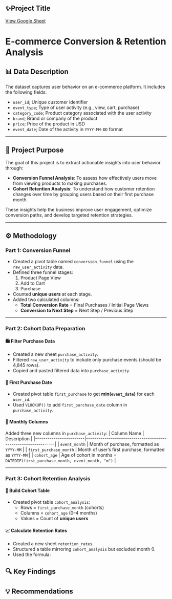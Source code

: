 ## ✨Project Title
[View Google Sheet](https://docs.google.com/spreadsheets/d/1CKlvxyl5aS4Dsx1KHylFeEcdlUktrAPrUdZDe0GHd8Y/edit?gid=868644233#gid=868644233)
# E-commerce Conversion & Retention Analysis

## 📊 Data Description

The dataset captures user behavior on an e-commerce platform. It includes the following fields:

- `user_id`; Unique customer identifier                                   
- `event_type`; Type of user activity (e.g., view, cart, purchase)
- `category_code`; Product category associated with the user activity 
- `brand`; Brand or company of the product   
- `price`; Price of the product in USD                
- `event_date`; Date of the activity in `YYYY-MM-DD` format             

---

## 🎯 Project Purpose

The goal of this project is to extract actionable insights into user behavior through:

- **Conversion Funnel Analysis**: To assess how effectively users move from viewing products to making purchases.
- **Cohort Retention Analysis**: To understand how customer retention changes over time by grouping users based on their first purchase month.

These insights help the business improve user engagement, optimize conversion paths, and develop targeted retention strategies.

---

## ⚙️ Methodology

### Part 1: Conversion Funnel

- Created a pivot table named `conversion_funnel` using the `raw_user_activity` data.
- Defined three funnel stages:
  1. Product Page View
  2. Add to Cart
  3. Purchase
- Counted **unique users** at each stage.
- Added two calculated columns:
  - **Total Conversion Rate** = Final Purchases / Initial Page Views
  - **Conversion to Next Step** = Next Step / Previous Step

---

### Part 2: Cohort Data Preparation

#### 🛍️ Filter Purchase Data
- Created a new sheet `purchase_activity`.
- Filtered `raw_user_activity` to include only purchase events (should be 4,845 rows).
- Copied and pasted filtered data into `purchase_activity`.

#### 📅 First Purchase Date
- Created pivot table `first_purchase` to get **min(`event_date`)** for each `user_id`.
- Used `VLOOKUP()` to add `first_purchase_date` column in `purchase_activity`.

#### 📆 Monthly Columns
Added three new columns in `purchase_activity`:
| Column Name           | Description                                                   |
|------------------------|---------------------------------------------------------------|
| `event_month`          | Month of purchase, formatted as `YYYY-MM`                    |
| `first_purchase_month` | Month of user’s first purchase, formatted as `YYYY-MM`       |
| `cohort_age`           | Age of cohort in months = `DATEDIF(first_purchase_month, event_month, "m")` |

---

### Part 3: Cohort Retention Analysis

#### 👥 Build Cohort Table
- Created pivot table `cohort_analysis`:
  - Rows = `first_purchase_month` (cohorts)
  - Columns = `cohort_age` (0–4 months)
  - Values = Count of **unique users**

#### 📈 Calculate Retention Rates
- Created a new sheet `retention_rates`.
- Structured a table mirroring `cohort_analysis` but excluded month 0.
- Used the formula:

## 🔍 Key Findings
## 💡 Recommendations
